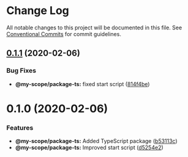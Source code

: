 # Change Log

All notable changes to this project will be documented in this file.
See [Conventional Commits](https://conventionalcommits.org) for commit guidelines.

## [0.1.1](https://github.com/hrafnkellbaldurs/lerna-yarn-workspaces-monorepo/compare/@my-scope/package-ts@0.1.0...@my-scope/package-ts@0.1.1) (2020-02-06)


### Bug Fixes

* **@my-scope/package-ts:** fixed start script ([814f4be](https://github.com/hrafnkellbaldurs/lerna-yarn-workspaces-monorepo/commit/814f4be82e7f9eae388075274b32f992acbd7f0b))





# 0.1.0 (2020-02-06)


### Features

* **@my-scope/package-ts:** Added TypeScript package ([b53113c](https://github.com/hrafnkellbaldurs/lerna-yarn-workspaces-monorepo/commit/b53113cab4f804061bb0e61fa44ba193a2bc220f))
* **@my-scope/package-ts:** Improved start script ([d5254e2](https://github.com/hrafnkellbaldurs/lerna-yarn-workspaces-monorepo/commit/d5254e2d8ebda5dc49ffc5c676b5d1bf1bf6886f))
